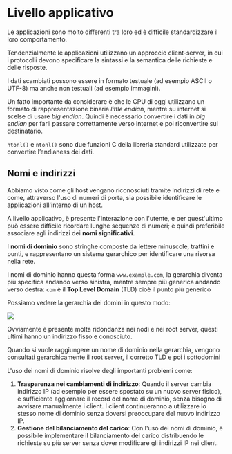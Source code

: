 ﻿# Livello applicativo

Le applicazioni sono molto differenti tra loro ed è difficile standardizzare il loro comportamento.

Tendenzialmente le applicazioni utilizzano un approccio client-server, in cui i protocolli devono specificare la sintassi e la semantica delle richieste e delle risposte.

I dati scambiati possono essere in formato testuale (ad esempio ASCII o UTF-8) ma anche non testuali (ad esempio immagini).

Un fatto importante da considerare è che le CPU di oggi utilizzano un formato di rappresentazione binaria *little endian*, mentre su internet si scelse di usare *big endian*. Quindi è necessario convertire i dati in *big endian* per farli passare correttamente verso internet e poi riconvertire sul destinatario.

`htonl()` e `ntonl()` sono due funzioni C della libreria standard utilizzate per convertire l’endianess dei dati.

## Nomi e indirizzi

Abbiamo visto come gli host vengano riconosciuti tramite indirizzi di rete e come, attraverso l'uso di numeri di porta, sia possibile identificare le applicazioni all'interno di un host.

A livello applicativo, è presente l'interazione con l'utente, e per quest'ultimo può essere difficile ricordare lunghe sequenze di numeri; è quindi preferibile associare agli indirizzi dei **nomi significativi**.

I **nomi di dominio** sono stringhe composte da lettere minuscole, trattini e punti, e rappresentano un sistema gerarchico per identificare una risorsa nella rete.

I nomi di dominio hanno questa forma `www.example.com`, la gerarchia diventa più specifica andando verso sinistra, mentre sempre più generica andando verso destra: `com` è il **Top Level Domain** (TLD) cioè il punto più generico

Possiamo vedere la gerarchia dei domini in questo modo:

![](https://i.ibb.co/RNdcykz/image.png)

Ovviamente è presente molta ridondanza nei nodi e nei root server, questi ultimi hanno un indirizzo fisso e conosciuto.

Quando si vuole raggiungere un nome di dominio nella gerarchia, vengono consultati gerarchicamente il root server, il corretto TLD e poi i sottodomini

L'uso dei nomi di dominio risolve degli importanti problemi come:

1. **Trasparenza nei cambiamenti di indirizzo**: Quando il server cambia indirizzo IP (ad esempio per essere spostato su un nuovo server fisico), è sufficiente aggiornare il record del nome di dominio, senza bisogno di avvisare manualmente i client. I client continueranno a utilizzare lo stesso nome di dominio senza doversi preoccupare del nuovo indirizzo IP.
2. **Gestione del bilanciamento del carico**: Con l'uso dei nomi di dominio, è possibile implementare il bilanciamento del carico distribuendo le richieste su più server senza dover modificare gli indirizzi IP nei client.
